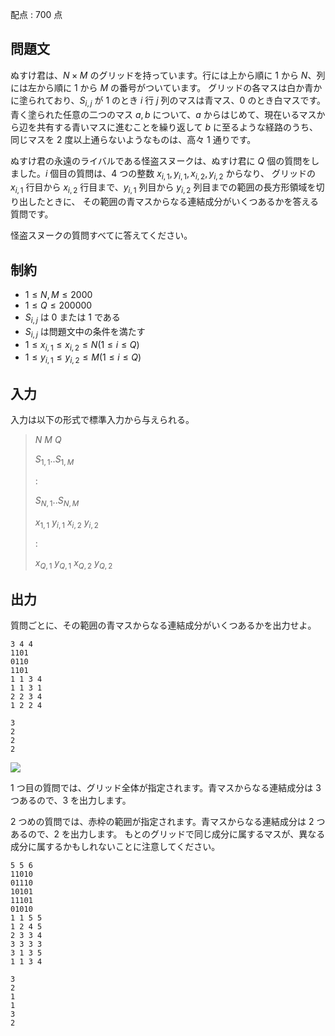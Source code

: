 配点 : $700$ 点

## 問題文

ぬすけ君は、$N \times M$ のグリッドを持っています。行には上から順に $1$ から $N$、列には左から順に $1$ から $M$ の番号がついています。
グリッドの各マスは白か青かに塗られており、$S_{i,j}$ が $1$ のとき $i$ 行 $j$ 列のマスは青マス、$0$ のとき白マスです。
青く塗られた任意の二つのマス $a,b$ について、$a$ からはじめて、現在いるマスから辺を共有する青いマスに進むことを繰り返して
$b$ に至るような経路のうち、同じマスを $2$ 度以上通らないようなものは、高々 $1$ 通りです。

ぬすけ君の永遠のライバルである怪盗スヌークは、ぬすけ君に $Q$ 個の質問をしました。$i$ 個目の質問は、$4$ つの整数 $x_{i,1},y_{i,1},x_{i,2},y_{i,2}$ からなり、
グリッドの $x_{i,1}$ 行目から $x_{i,2}$ 行目まで、$y_{i,1}$ 列目から $y_{i,2}$ 列目までの範囲の長方形領域を切り出したときに、
その範囲の青マスからなる連結成分がいくつあるかを答える質問です。

怪盗スヌークの質問すべてに答えてください。

## 制約

- $1 \leq N,M \leq 2000$
- $1 \leq Q \leq 200000$
- $S_{i,j}$ は $0$ または $1$ である
- $S_{i,j}$ は問題文中の条件を満たす
- $1 \leq x_{i,1} \leq x_{i,2} \leq N(1 \leq i \leq Q)$
- $1 \leq y_{i,1} \leq y_{i,2} \leq M(1 \leq i \leq Q)$

## 入力

入力は以下の形式で標準入力から与えられる。

> $N$ $M$ $Q$
> 
> $S_{1,1}$..$S_{1,M}$
> 
> :
> 
> $S_{N,1}$..$S_{N,M}$
> 
> $x_{1,1}$ $y_{i,1}$ $x_{i,2}$ $y_{i,2}$
> 
> :
> 
> $x_{Q,1}$ $y_{Q,1}$ $x_{Q,2}$ $y_{Q,2}$

## 出力

質問ごとに、その範囲の青マスからなる連結成分がいくつあるかを出力せよ。

```input1
3 4 4
1101
0110
1101
1 1 3 4
1 1 3 1
2 2 3 4
1 2 2 4
```

```output1
3
2
2
2
```

![](https://atcoder.jp/img/agc015/7aa4a2252f50a19fc18e0cec01368a2a.png)

$1$ つ目の質問では、グリッド全体が指定されます。青マスからなる連結成分は $3$ つあるので、$3$ を出力します。

$2$ つめの質問では、赤枠の範囲が指定されます。青マスからなる連結成分は $2$ つあるので、$2$ を出力します。
もとのグリッドで同じ成分に属するマスが、異なる成分に属するかもしれないことに注意してください。

```input2
5 5 6
11010
01110
10101
11101
01010
1 1 5 5
1 2 4 5
2 3 3 4
3 3 3 3
3 1 3 5
1 1 3 4
```

```output2
3
2
1
1
3
2
```